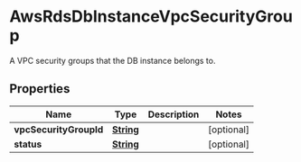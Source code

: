 

# AwsRdsDbInstanceVpcSecurityGroup

A VPC security groups that the DB instance belongs to.

## Properties

| Name | Type | Description | Notes |
|------------ | ------------- | ------------- | -------------|
|**vpcSecurityGroupId** | [**String**](String.md) |  |  [optional] |
|**status** | [**String**](String.md) |  |  [optional] |



